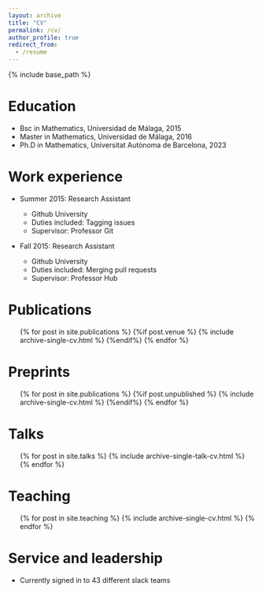 ```yaml
---
layout: archive
title: "CV"
permalink: /cv/
author_profile: true
redirect_from:
  - /resume
---
```


{% include base_path %}

Education
======
* Bsc in Mathematics, Universidad de Málaga, 2015
* Master in Mathematics, Universidad de Málaga, 2016
* Ph.D in Mathematics, Universitat Autònoma de Barcelona, 2023

Work experience
======
* Summer 2015: Research Assistant
  * Github University
  * Duties included: Tagging issues
  * Supervisor: Professor Git

* Fall 2015: Research Assistant
  * Github University
  * Duties included: Merging pull requests
  * Supervisor: Professor Hub
  

Publications
======
  <ul>{% for post in site.publications %}
    {%if post.venue %}
      {% include archive-single-cv.html %}
    {%endif%}
  {% endfor %}</ul>

Preprints
======
  <ul>{% for post in site.publications %}
  {%if post.unpublished %}
      {% include archive-single-cv.html %}
  {%endif%}
  {% endfor %}</ul>
  
Talks
======
  <ul>{% for post in site.talks %}
    {% include archive-single-talk-cv.html %}
  {% endfor %}</ul>
  
Teaching
======
  <ul>{% for post in site.teaching %}
    {% include archive-single-cv.html %}
  {% endfor %}</ul>
  
Service and leadership
======
* Currently signed in to 43 different slack teams
